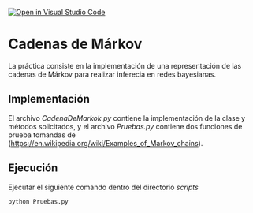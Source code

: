 [![Open in Visual Studio Code](https://classroom.github.com/assets/open-in-vscode-718a45dd9cf7e7f842a935f5ebbe5719a5e09af4491e668f4dbf3b35d5cca122.svg)](https://classroom.github.com/online_ide?assignment_repo_id=11224925&assignment_repo_type=AssignmentRepo)
# Cadenas de Márkov
La práctica consiste en la implementación de una representación de las cadenas de Márkov para realizar inferecia en redes bayesianas.
## Implementación
El archivo *CadenaDeMarkok.py* contiene la implementación de la clase y métodos solicitados, y el archivo *Pruebas.py* contiene dos funciones de prueba tomandas de (https://en.wikipedia.org/wiki/Examples_of_Markov_chains).
## Ejecución
Ejecutar el siguiente comando dentro del directorio *scripts*
```
python Pruebas.py
```